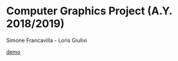 # Computer Graphics Project (A.Y. 2018/2019)
Simone Francavilla - Loris Giulivi

<a href="https://v-simo-v.github.io/ComputerGraphicsProject/">demo</a>
